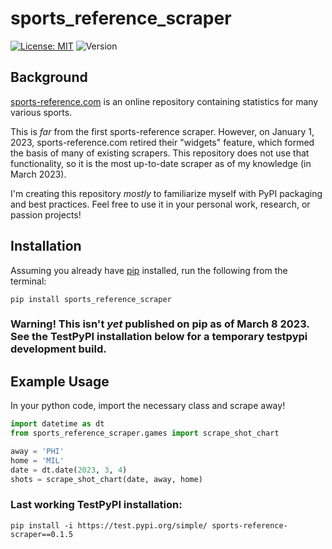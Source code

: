 # sports_reference_scraper
[![License: MIT](https://img.shields.io/badge/License-MIT-yellow.svg)](https://opensource.org/licenses/MIT) ![Version](https://img.shields.io/pypi/v/sports_reference_scraper)

## Background

[sports-reference.com](https://www.sports-reference.com/) is an online repository containing statistics for many various sports. 

This is _far_ from the first sports-reference scraper. However, on January 1, 2023, sports-reference.com retired their "widgets" feature, which formed the basis of many of existing scrapers. This repository does not use that functionality, so it is the most up-to-date scraper as of my knowledge (in March 2023).

I'm creating this repository _mostly_ to familiarize myself with PyPI packaging and best practices. Feel free to use it in your personal work, research, or passion projects!

## Installation

Assuming you already have [pip](https://pip.pypa.io/en/stable/installation/) installed, run the following from the terminal:

```
pip install sports_reference_scraper
```

### Warning! This isn't _yet_ published on pip as of March 8 2023. See the TestPyPI installation below for a temporary testpypi development build. 

## Example Usage

In your python code, import the necessary class and scrape away!

```python
import datetime as dt
from sports_reference_scraper.games import scrape_shot_chart

away = 'PHI'
home = 'MIL'
date = dt.date(2023, 3, 4)
shots = scrape_shot_chart(date, away, home)
```


### Last working TestPyPI installation:

```pip install -i https://test.pypi.org/simple/ sports-reference-scraper==0.1.5```
